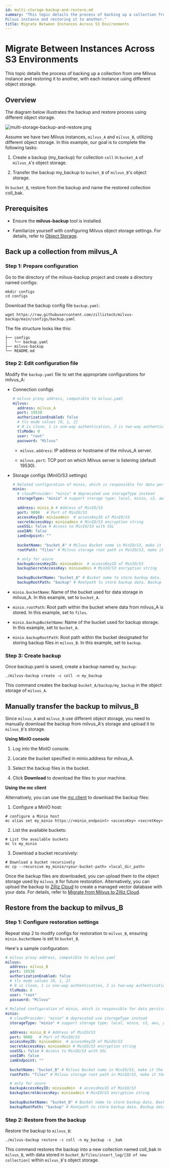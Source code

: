 ```yaml
---
id: multi-storage-backup-and-restore.md
summary: "This topic details the process of backing up a collection from one
Milvus instance and restoring it to another."
title: Migrate Between Instances Across S3 Environments
---
```


# Migrate Between Instances Across S3 Environments

This topic details the process of backing up a collection from one
Milvus instance and restoring it to another, with each instance using
different object storage.

## Overview

The diagram below illustrates the backup and restore process using
different object storage.

![multi-storage-backup-and-restore.png](../../../../../../assets/multi-storage-backup-and-restore.png)

Assume we have two Milvus instances, `milvus_A` and `milvus_B`, utilizing
different object storage. In this example, our goal is to complete the
following tasks:

1. Create a backup (my_backup) for collection `coll` in `bucket_A` of
`milvus_A`\'s object storage.

2. Transfer the backup my_backup to `bucket_B` of `milvus_B`\'s object storage.

In `bucket_B`, restore from the backup and name the restored collection
coll_bak.

## Prerequisites

- Ensure the **milvus-backup** tool is installed.

- Familiarize yourself with configuring Milvus object storage settings.
For details, refer to [Object
Storage](https://milvus.io/docs/deploy_s3.md).

## Back up a collection from milvus_A

### Step 1: Prepare configuration

Go to the directory of the milvus-backup project and create a directory
named configs:

```shell
mkdir configs
cd configs
```

Download the backup config file `backup.yaml`:

```shell
wget https://raw.githubusercontent.com/zilliztech/milvus-backup/main/configs/backup.yaml
```

The file structure looks like this:

```
├── configs
│   └── backup.yaml
├── milvus-backup
└── README.md
```

### Step 2: Edit configuration file

Modify the `backup.yaml` file to set the appropriate configurations for
milvus_A:

- Connection configs

  ```yaml
  # milvus proxy address, compatible to milvus.yaml
  milvus:
    address: milvus_A
    port: 19530
    authorizationEnabled: false
    # tls mode values [0, 1, 2]
    # 0 is close, 1 is one-way authentication, 2 is two-way authentication.
    tlsMode: 0
    user: "root"
    password: "Milvus"
  ```

  - `milvus.address`: IP address or hostname of the milvus_A server.

  - `milvus.port`: TCP port on which Milvus server is listening (default
  19530).

- Storage configs (MinIO/S3 settings)

  ```yaml
  # Related configuration of minio, which is responsible for data persistence for Milvus.
  minio:
    # cloudProvider: "minio" # deprecated use storageType instead
    storageType: "minio" # support storage type: local, minio, s3, aws, gcp, ali(aliyun), azure, tc(tencent)
    
    address: minio_A # Address of MinIO/S3
    port: 9000   # Port of MinIO/S3
    accessKeyID: minioadmin  # accessKeyID of MinIO/S3
    secretAccessKey: minioadmin # MinIO/S3 encryption string
    useSSL: false # Access to MinIO/S3 with SSL
    useIAM: false
    iamEndpoint: ""
    
    bucketName: "bucket_A" # Milvus Bucket name in MinIO/S3, make it the same as your milvus instance
    rootPath: "files" # Milvus storage root path in MinIO/S3, make it the same as your milvus instance

    # only for azure
    backupAccessKeyID: minioadmin  # accessKeyID of MinIO/S3
    backupSecretAccessKey: minioadmin # MinIO/S3 encryption string
    
    backupBucketName: "bucket_A" # Bucket name to store backup data. Backup data will store to backupBucketName/backupRootPath
    backupRootPath: "backup" # Rootpath to store backup data. Backup data will store to backupBucketName/backupRootPath
  ```

- `minio.bucketName`: Name of the bucket used for data storage in milvus_A. In this example, set to `bucket_A`.

- `minio.rootPath`: Root path within the bucket where data from milvus_A is stored. In this example, set to `files`.

- `minio.backupBucketName`: Name of the bucket used for backup storage. In this example, set to `bucket_A`.

- `minio.backupRootPath`: Root path within the bucket designated for storing backup files in `milvus_B`. In this example, set to `backup`.

### Step 3: Create backup

Once backup.yaml is saved, create a backup named `my_backup`:

```shell
./milvus-backup create -c coll -n my_backup
```

This command creates the backup `bucket_A/backup/my_backup` in the object
storage of `milvus_A`.

## Manually transfer the backup to milvus_B

Since `milvus_A` and `milvus_B` use different object storage, you need to
manually download the backup from milvus_A\'s storage and upload it to
`milvus_B`\'s storage.

**Using MinIO console**

1. Log into the MinIO console.

2. Locate the bucket specified in minio.address for milvus_A.

3. Select the backup files in the bucket.

4. Click **Download** to download the files to your machine.

**Using the mc client**

Alternatively, you can use the [mc
client](https://min.io/docs/minio/linux/reference/minio-mc.html#mc-install) to download the backup files:

1. Configure a MinIO host:

```shell
# configure a Minio host
mc alias set my_minio https://<minio_endpoint> <accessKey> <secretKey>
```

2. List the available buckets:

```shell
# List the available buckets
mc ls my_minio
```

3. Download a bucket recursively:

```shell
# Download a bucket recursively
mc cp --recursive my_minio/<your-bucket-path> <local_dir_path>
```

Once the backup files are downloaded, you can upload them to the object
storage used by `milvus_B` for future restoration. Alternatively, you can
upload the backup to [Zilliz Cloud](https://cloud.zilliz.com/) to create
a managed vector database with your data. For details, refer to [Migrate
from Milvus to Zilliz
Cloud](https://zilliz.com/doc/migrate_from_milvus-2x).

## Restore from the backup to milvus_B

### Step 1: Configure restoration settings

Repeat step
2 to modify configs for restoration to `milvus_B`, ensuring `minio.bucketName` is set to `bucket_B`.

Here\'s a sample configuration:

```yaml
# milvus proxy address, compatible to milvus.yaml
milvus:
  address: milvus_B
  port: 19530
  authorizationEnabled: false
  # tls mode values [0, 1, 2]
  # 0 is close, 1 is one-way authentication, 2 is two-way authentication.
  tlsMode: 0
  user: "root"
  password: "Milvus"
  
# Related configuration of minio, which is responsible for data persistence for Milvus.
minio:
  # cloudProvider: "minio" # deprecated use storageType instead
  storageType: "minio" # support storage type: local, minio, s3, aws, gcp, ali(aliyun), azure, tc(tencent)
  
  address: minio_B # Address of MinIO/S3
  port: 9000   # Port of MinIO/S3
  accessKeyID: minioadmin  # accessKeyID of MinIO/S3
  secretAccessKey: minioadmin # MinIO/S3 encryption string
  useSSL: false # Access to MinIO/S3 with SSL
  useIAM: false
  iamEndpoint: ""
  
  bucketName: "bucket_B" # Milvus Bucket name in MinIO/S3, make it the same as your milvus instance
  rootPath: "files" # Milvus storage root path in MinIO/S3, make it the same as your milvus instance

  # only for azure
  backupAccessKeyID: minioadmin  # accessKeyID of MinIO/S3
  backupSecretAccessKey: minioadmin # MinIO/S3 encryption string
  
  backupBucketName: "bucket_B" # Bucket name to store backup data. Backup data will store to backupBucketName/backupRootPath
  backupRootPath: "backup" # Rootpath to store backup data. Backup data will store to backupBucketName/backupRootPath
```

### Step 2: Restore from the backup

Restore the backup to `milvus_B`:

```shell
./milvus-backup restore -c coll -n my_backup -s _bak
```

This command restores the backup into a new collection named coll_bak in
`milvus_B`, with data stored in `bucket_B/files/insert_log/[ID of new
collection]` within `milvus_B`\'s object storage.
